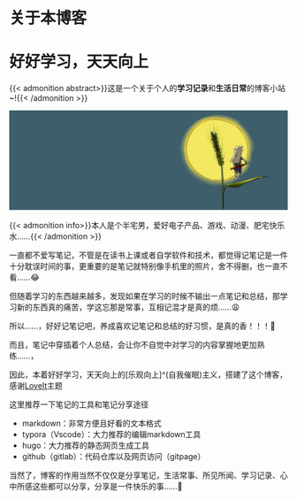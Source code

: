 # 关于本博客


<!--more-->

# **好好学习，天天向上**

{{< admonition abstract>}}这是一个关于个人的**学习记录**和**生活日常**的博客小站~!{{< /admonition >}}

![about](index.zh-cn.assets/about-1596524595755.jpg)

{{< admonition info>}}本人是个半宅男，爱好电子产品、游戏、动漫、肥宅快乐水……{{< /admonition >}}

一直都不爱写笔记，不管是在读书上课或者自学软件和技术，都觉得记笔记是一件十分耽误时间的事，更重要的是笔记就特别像手机里的照片，舍不得删，也一直不看……:joy:

但随着学习的东西越来越多，发现如果在学习的时候不输出一点笔记和总结，那学习新的东西真的痛苦，学这忘那是常事，互相记混才是真的烦……:weary:

所以……，好好记笔记吧，养成喜欢记笔记和总结的好习惯，是真的香！！！:call_me_hand:

而且，笔记中穿插着个人总结，会让你不自觉中对学习的内容掌握地更加熟练……，

因此，本着好好学习，天天向上的[乐观向上]^(自我催眠)主义，搭建了这个博客，感谢[LoveIt](https://hugoloveit.com/zh-cn/)主题

这里推荐一下笔记的工具和笔记分享途径

- markdown：非常方便且好看的文本格式
- typora（Vscode）：大力推荐的编辑markdown工具
- hugo：大力推荐的静态网页生成工具
- github（gitlab）：代码仓库以及网页访问（gitpage）

当然了，博客的作用当然不仅仅是分享笔记，生活常事、所见所闻、学习记录、心中所感这些都可以分享，分享是一件快乐的事……:hugs:


